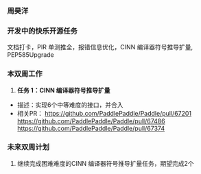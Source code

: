 ### 周昊洋

### 开发中的快乐开源任务

文档打卡，PIR 单测推全，报错信息优化，CINN 编译器符号推导扩量, PEP585Upgrade

### 本双周工作

1. **任务 1：CINN 编译器符号推导扩量**
  - 描述：实现6个中等难度的接口，并合入
  - 相关PR：
    https://github.com/PaddlePaddle/Paddle/pull/67201
    https://github.com/PaddlePaddle/Paddle/pull/67486
    https://github.com/PaddlePaddle/Paddle/pull/67374
    



### 未来双周计划

1. 继续完成困难难度的CINN 编译器符号推导扩量任务，期望完成2个

